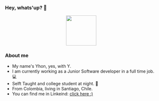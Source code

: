 ### Hey, whats'up? 👋        

<div id="header" align="center">
  <img src="https://media.giphy.com/media/v1.Y2lkPTc5MGI3NjExNTAxY25qanA0N2RsN2ZkMjYxYjFqMDBtcnQ3eTRqOTdicW90bjR1ZCZlcD12MV9pbnRlcm5hbF9naWZfYnlfaWQmY3Q9Zw/du3J3cXyzhj75IOgvA/giphy.gif" width="100"/>
</div>

### About me

* My name's Yhon, yes, with Y. 
* I am currently working as a Junior Software developer in a full time job. 💻
* Selft Taught and college student at night. 🌃
* From Colombia, living in Santiago, Chile. 
* You can find me in Linkeind: [click here :)](https://www.linkedin.com/in/yhon-vivas-349662246?utm_source=share&utm_campaign=share_via&utm_content=profile&utm_medium=ios_app)

<!--
**YhonV/YhonV** is a ✨ _special_ ✨ repository because its `README.md` (this file) appears on your GitHub profile.

Here are some ideas to get you started:

- 🔭 I’m currently working on ...
- 🌱 I’m currently learning ...
- 👯 I’m looking to collaborate on ...
- 🤔 I’m looking for help with ...
- 💬 Ask me about ...
- 📫 How to reach me: ...
- 😄 Pronouns: ...
- ⚡ Fun fact: ...
-->

